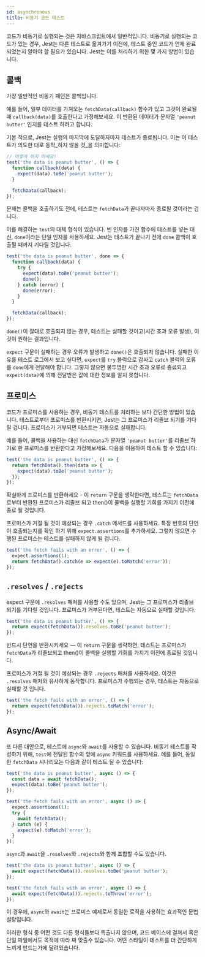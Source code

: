 ```yaml
---
id: asynchronous
title: 비동기 코드 테스트
---
```


코드가 비동기로 실행되는 것은 자바스크립트에서 일반적입니다. 비동기로 실행되는 코드가 있는 경우, Jest는 다른 테스트로 옮겨가기 이전에, 테스트 중인 코드가 언제 완료되었는지 알아야 할 필요가 있습니다. Jest는 이를 처리하기 위한 몇 가지 방법이 있습니다.

## 콜백

가장 일반적인 비동기 패턴은 콜백입니다.

예를 들어, 일부 데이터를 가져오는 `fetchData(callback)` 함수가 있고 그것이 완료될 때 `callback(data)`를 호출한다고 가정해보세요. 이 반환된 데이터가 문자열 `'peanut butter'` 인지를 테스트 하려고 합니다.

기본 적으로, Jest는 실행의 마지막에 도달하자마자 테스트가 종료됩니다. 이는 이 테스트가 의도한 대로 동작_하지 않을 것_을 의미합니다:

```js
// 이렇게 하지 마세요!
test('the data is peanut butter', () => {
  function callback(data) {
    expect(data).toBe('peanut butter');
  }

  fetchData(callback);
});
```

문제는 콜백을 호출하기도 전에, 테스트는 `fetchData`가 끝나자마자 종료될 것이라는 겁니다.

이를 해결하는 `test`의 대체 형식이 있습니다. 빈 인자를 가진 함수에 테스트를 넣는 대신, `done`이라는 단일 인자를 사용하세요. Jest는 테스트가 끝나기 전에 `done` 콜백이 호출될 때까지 기다릴 것입니다.

```js
test('the data is peanut butter', done => {
  function callback(data) {
    try {
      expect(data).toBe('peanut butter');
      done();
    } catch (error) {
      done(error);
    }
  }

  fetchData(callback);
});
```

`done()`이 절대로 호출되지 않는 경우, 테스트는 실패할 것이고(시간 초과 오류 발생), 이것이 원하는 결과입니다.

`expect` 구문이 실패하는 경우 오류가 발생하고 `done()`은 호출되지 않습니다. 실패한 이유를 테스트 로그에서 보고 싶다면, `expect`를 `try` 블럭으로 감싸고 `catch` 블럭의 오류를 `done`에게 전달해야 합니다. 그렇지 않으면 불투명한 시간 초과 오류로 종료되고 `expect(data)`에 의해 전달받은 값에 대한 정보를 알지 못합니다.

## 프로미스

코드가 프로미스를 사용하는 경우, 비동기 테스트를 처리하는 보다 간단한 방법이 있습니다. 테스트로부터 프로미스를 반환시키면, Jest는 그 프로미스가 리졸브 되기를 기다릴 겁니다. 프로미스가 거부되면 테스트는 자동으로 실패합니다.

예를 들어, 콜백을 사용하는 대신 `fetchData`가 문자열 `'peanut butter'`를 리졸브 하기로 한 프로미스를 반환한다고 가정해보세요. 다음을 이용하여 테스트 할 수 있습니다:

```js
test('the data is peanut butter', () => {
  return fetchData().then(data => {
    expect(data).toBe('peanut butter');
  });
});
```

확실하게 프로미스를 반환하세요 - 이 `return` 구문을 생락한다면, 테스트는 `fetchData`로부터 반환된 프로미스가 리졸브 되고 then()이 콜백을 실행할 기회를 가지기 이전에 종료 될 것입니다.

프로미스가 거절 될 것이 예상되는 경우 `.catch` 메서드를 사용하세요. 특정 번호의 단언이 호출되는지를 확인 하기 위해 `expect.assertions`를 추가하세요. 그렇지 않으면 수행된 프로미스는 테스트를 실패하지 않게 될 겁니다.

```js
test('the fetch fails with an error', () => {
  expect.assertions(1);
  return fetchData().catch(e => expect(e).toMatch('error'));
});
```

## `.resolves` / `.rejects`

expect 구문에 `.resolves` 매처를 사용할 수도 있으며, Jest는 그 프로미스가 리졸브 되기를 기다릴 것입니다. 프로미스가 거부된다면, 테스트는 자동으로 실패할 것입니다.

```js
test('the data is peanut butter', () => {
  return expect(fetchData()).resolves.toBe('peanut butter');
});
```

반드시 단언을 반환시키세요 — 이 `return` 구문을 생략하면, 테스트는 프로미스가 `fetchData`가 리졸브되고 then()이 콜백을 실행할 기회를 가지기 이전에 종료될 것입니다.

프로미스가 거절 될 것이 예상되는 경우 `.rejects` 매처를 사용하세요. 이것은 `.resolves` 매처와 유사하게 동작합니다. 프로미스가 수행되는 경우, 테스트는 자동으로 실패할 것 입니다.

```js
test('the fetch fails with an error', () => {
  return expect(fetchData()).rejects.toMatch('error');
});
```

## Async/Await

또 다른 대안으로, 테스트에 `async`와 `await`를 사용할 수 있습니다. 비동기 테스트를 작성하기 위해, `test`에 전달된 함수의 앞에 `async` 키워드를 사용하세요. 예를 들어, 동일한 `fetchData` 시나리오는 다음과 같이 테스트 될 수 있습니다:

```js
test('the data is peanut butter', async () => {
  const data = await fetchData();
  expect(data).toBe('peanut butter');
});

test('the fetch fails with an error', async () => {
  expect.assertions(1);
  try {
    await fetchData();
  } catch (e) {
    expect(e).toMatch('error');
  }
});
```

`async`과 `await`을 `.resolves`와 `.rejects`와 함께 조합할 수도 있습니다.

```js
test('the data is peanut butter', async () => {
  await expect(fetchData()).resolves.toBe('peanut butter');
});

test('the fetch fails with an error', async () => {
  await expect(fetchData()).rejects.toThrow('error');
});
```

이 경우에, `async`와 `await`는 프로미스 예제로서 동일한 로직을 사용하는 효과적인 문법 설탕입니다.

이러한 형식 중 어떤 것도 다른 형식들보다 특출나지 않으며, 코드 베이스에 걸쳐서 혹은 단일 파일에서도 목적에 따라 짜 맞출수 있습니다. 어떤 스타일이 테스트를 더 간단하게 느끼게 만드는가에 달려있습니다.
